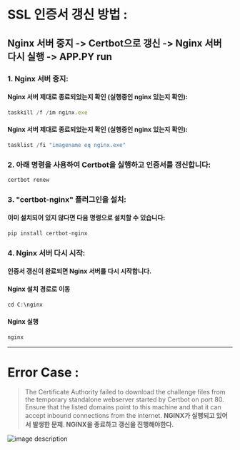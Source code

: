 <!-- Heading -->
# SSL 인증서 갱신 방법 : 
## Nginx 서버 중지 -> Certbot으로 갱신 -> Nginx 서버 다시 실행 -> APP.PY run
### 1. Nginx 서버 중지:
#### Nginx 서버 제대로 종료되었는지 확인 (실행중인 nginx 있는지 확인):
```ts
taskkill /f /im nginx.exe

```
#### Nginx 서버 제대로 종료되었는지 확인 (실행중인 nginx 있는지 확인):
```ts
tasklist /fi "imagename eq nginx.exe"

```
### 2. 아래 명령을 사용하여 Certbot을 실행하고 인증서를 갱신합니다:
```ts
certbot renew
```
### 3. "certbot-nginx" 플러그인을 설치:
#### 이미 설치되어 있지 않다면 다음 명령으로 설치할 수 있습니다:
```ts
pip install certbot-nginx

```
### 4. Nginx 서버 다시 시작:
#### 인증서 갱신이 완료되면 Nginx 서버를 다시 시작합니다.
####  Nginx 설치 경로로 이동 
```ts
cd C:\nginx
```
####  Nginx 실행
```ts
nginx
```

<!-- Line -->
___


# Error Case :

>The Certificate Authority failed to download the challenge files from the temporary standalone webserver started by Certbot on port 80. Ensure that the listed domains point to this machine and that it can accept inbound connections from the internet.
**NGINX가 실행되고 있어서 발생한 문제. NGINX을 종료하고 갱신을 진행해야한다.**


<!-- Image -->
![image description](C:\Users\SKH\Github_local\Homepage_Design\KakaoTalk_20231126_125338741.png)
